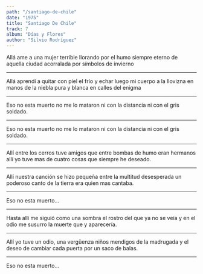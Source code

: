 ```yaml
---
path: "/santiago-de-chile"
date: "1975"
title: "Santiago De Chile"
track: 7
album: "Días y Flores"
author: "Silvio Rodríguez"
---
```


Allá ame a una mujer terrible
llorando por el humo siempre eterno
de aquella ciudad acorralada
por símbolos de invierno

---

Allá aprendí a quitar con piel el frío y echar luego mi cuerpo a la llovizna
en manos de la niebla pura y blanca en calles del enigma

---

Eso no esta muerto
no me lo mataron
ni con la distancia
ni con el gris soldado.

---

Eso no esta muerto
no me lo mataron
ni con la distancia
ni con el gris soldado.

---

Allí entre los cerros tuve amigos que entre bombas de humo eran hermanos
allí yo tuve mas de cuatro cosas que siempre he deseado.

---

Allí nuestra canción se hizo pequeña entre la multitud desesperada
un poderoso canto de la tierra era quien mas cantaba.

---

Eso no esta muerto...

---

Hasta allí me siguió como una sombra el rostro del que ya no se veía
y en el odio me susurro la muerte que y aparecería.

---

Allí yo tuve un odio, una vergüenza niños mendigos de la madrugada
y el deseo de cambiar cada puerta por un saco de balas.

---

Eso no esta muerto...
